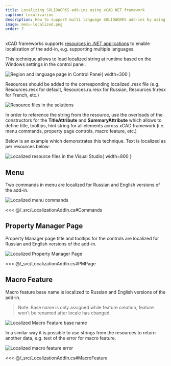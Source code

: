 ```yaml
---
title: Localizing SOLIDWORKS add-ins using xCAD.NET framework
caption: Localization
description: How to support multi language SOLIDWORKS add-ins by using of localized resources in xCAD framework
image: menu-localized.png
order: 7
---
```

xCAD frameworks supports [resources in .NET applications](https://docs.microsoft.com/en-us/dotnet/framework/resources/index) to enable localization of the add-in, e.g. supporting multiple languages.

This technique allows to load localized string at runtime based on the Windows settings in the control panel.

![Region and language page in Control Panel](region-format.png){ width=300 }

Resources should be added to the corresponding localized .resx file (e.g. Resources.resx for default, Resources.ru.resx for Russian, Resources.fr.resx for French, etc.)

![Resource files in the solutions](resource-files.png)

In order to reference the string from the resource, use the overloads of the constructors for the **TitleAttribute** and **SummaryAttribute** which allows to define title, tooltips, hint string for all elements across xCAD framework (i.e. menu commands, property page controls, macro feature, etc.)

Below is an example which demonstrates this technique. Text is localized as per resources below:

![Localized resource files in the Visual Studio](visual-studio-resources.png){ width=800 }

## Menu

Two commands in menu are localized for Russian and English versions of the add-in.

![Localized menu commands](menu-localized.png)

<<< @/_src/LocalizationAddIn.cs#Commands

## Property Manager Page

Property Manager page title and tooltips for the controls are localized for Russian and English versions of the add-in.

![Localized Property Manager Page](property-page-localized.png)

<<< @/_src/LocalizationAddIn.cs#PMPage

## Macro Feature

Macro feature base name is localized to Russian and English versions of the add-in.

> Note. Base name is only assigned while feature creation, feature won't be renamed after locale has changed.

![Localized Macro Feature base name](macro-feature-localized.png)

In a similar way it is possible to use strings from the resources to return another data, e.g. text of the error for macro feature.

![Localized macro feature error](macro-feature-error-localized.png)

<<< @/_src/LocalizationAddIn.cs#MacroFeature
